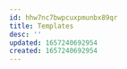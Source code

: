 ```yaml
---
id: hhw7nc7bwpcuxpmunbx89qr
title: Templates
desc: ''
updated: 1657240692954
created: 1657240692954
---
```


